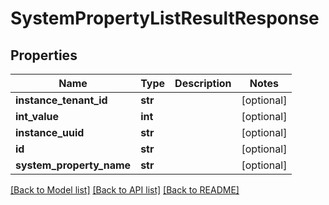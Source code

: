# SystemPropertyListResultResponse

## Properties
Name | Type | Description | Notes
------------ | ------------- | ------------- | -------------
**instance_tenant_id** | **str** |  | [optional] 
**int_value** | **int** |  | [optional] 
**instance_uuid** | **str** |  | [optional] 
**id** | **str** |  | [optional] 
**system_property_name** | **str** |  | [optional] 

[[Back to Model list]](../README.md#documentation-for-models) [[Back to API list]](../README.md#documentation-for-api-endpoints) [[Back to README]](../README.md)


